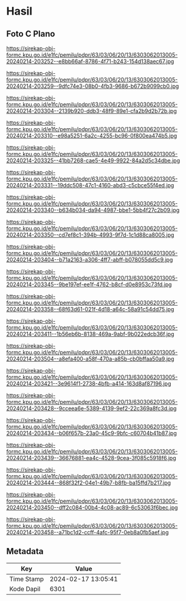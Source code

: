 # Hasil

## Foto C Plano

https://sirekap-obj-formc.kpu.go.id/e1fc/pemilu/pdpr/63/03/06/20/13/6303062013005-20240214-203252--e8bb66af-8786-4f71-b243-154d138aec67.jpg

https://sirekap-obj-formc.kpu.go.id/e1fc/pemilu/pdpr/63/03/06/20/13/6303062013005-20240214-203259--9dfc74e3-08b0-4fb3-9686-b672b9099cb0.jpg

https://sirekap-obj-formc.kpu.go.id/e1fc/pemilu/pdpr/63/03/06/20/13/6303062013005-20240214-203304--2139b920-ddb3-48f9-89e1-cfa2b9d2b72b.jpg

https://sirekap-obj-formc.kpu.go.id/e1fc/pemilu/pdpr/63/03/06/20/13/6303062013005-20240214-203310--e98a5251-6a2c-4255-bc96-0f800ea474b5.jpg

https://sirekap-obj-formc.kpu.go.id/e1fc/pemilu/pdpr/63/03/06/20/13/6303062013005-20240214-203325--41bb7268-cae5-4e49-9922-84a2d5c34dbe.jpg

https://sirekap-obj-formc.kpu.go.id/e1fc/pemilu/pdpr/63/03/06/20/13/6303062013005-20240214-203331--19ddc508-47c1-4160-abd3-c5cbce55f4ed.jpg

https://sirekap-obj-formc.kpu.go.id/e1fc/pemilu/pdpr/63/03/06/20/13/6303062013005-20240214-203340--b634b034-da94-4987-bbe1-5bb4f27c2b09.jpg

https://sirekap-obj-formc.kpu.go.id/e1fc/pemilu/pdpr/63/03/06/20/13/6303062013005-20240214-203350--cd7ef8c1-394b-4993-9f7d-1c1d88ca8005.jpg

https://sirekap-obj-formc.kpu.go.id/e1fc/pemilu/pdpr/63/03/06/20/13/6303062013005-20240214-203404--b71a2163-a306-4ff7-abff-b078055dd5c9.jpg

https://sirekap-obj-formc.kpu.go.id/e1fc/pemilu/pdpr/63/03/06/20/13/6303062013005-20240214-203345--9be197ef-ee1f-4762-b8cf-d0e8953c73fd.jpg

https://sirekap-obj-formc.kpu.go.id/e1fc/pemilu/pdpr/63/03/06/20/13/6303062013005-20240214-203358--68f63d61-021f-4d18-a64c-58a91c54dd75.jpg

https://sirekap-obj-formc.kpu.go.id/e1fc/pemilu/pdpr/63/03/06/20/13/6303062013005-20240214-203411--1b56eb6b-8138-469a-9abf-9b022edcb36f.jpg

https://sirekap-obj-formc.kpu.go.id/e1fc/pemilu/pdpr/63/03/06/20/13/6303062013005-20240214-203504--a8efa400-a58f-470a-a85b-cb0bffaa50a9.jpg

https://sirekap-obj-formc.kpu.go.id/e1fc/pemilu/pdpr/63/03/06/20/13/6303062013005-20240214-203421--3e9614f1-2738-4bfb-a414-163d8af87196.jpg

https://sirekap-obj-formc.kpu.go.id/e1fc/pemilu/pdpr/63/03/06/20/13/6303062013005-20240214-203428--9cceea6e-5389-4139-9ef2-22c369a8fc3d.jpg

https://sirekap-obj-formc.kpu.go.id/e1fc/pemilu/pdpr/63/03/06/20/13/6303062013005-20240214-203434--b06f657b-23a0-45c9-9bfc-c60704b41b87.jpg

https://sirekap-obj-formc.kpu.go.id/e1fc/pemilu/pdpr/63/03/06/20/13/6303062013005-20240214-203439--36676881-ea4c-4528-9cea-3f085c5918f6.jpg

https://sirekap-obj-formc.kpu.go.id/e1fc/pemilu/pdpr/63/03/06/20/13/6303062013005-20240214-203444--868f32f2-04e1-49b7-b8fb-ba15ffd7b217.jpg

https://sirekap-obj-formc.kpu.go.id/e1fc/pemilu/pdpr/63/03/06/20/13/6303062013005-20240214-203450--dff2c084-00b4-4c08-ac89-6c53063f6bec.jpg

https://sirekap-obj-formc.kpu.go.id/e1fc/pemilu/pdpr/63/03/06/20/13/6303062013005-20240214-203458--a71bc1d2-ccff-4afc-95f7-0eb8a0fb5aef.jpg


## Metadata

| Key        | Value               |
| ---------- | ------------------- |
| Time Stamp | 2024-02-17 13:05:41 |
| Kode Dapil | 6301                |



